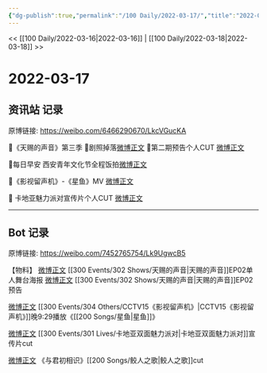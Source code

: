 ```yaml
---
{"dg-publish":true,"permalink":"/100 Daily/2022-03-17/","title":"2022-03-17","created":"2022-11-09T19:10:37.000+08:00","updated":"2023-04-11T14:46:34.000+08:00"}
---
```



<< [[100 Daily/2022-03-16\|2022-03-16]] | [[100 Daily/2022-03-18\|2022-03-18]] >>

# 2022-03-17

## 资讯站 记录

原博链接: https://weibo.com/6466290670/LkcVGucKA

🌟《天赐的声音》第三季
🌱剧照掉落[微博正文](https://m.weibo.cn/6466290670/4748029594963148)
🌱第二期预告个人CUT [微博正文](https://m.weibo.cn/6466290670/4748147916542961)

🌟每日早安
西安青年文化节全程饭拍[微博正文](https://m.weibo.cn/6466290670/4747928889460412)

🌟《影视留声机》-《星鱼》MV [微博正文](https://m.weibo.cn/6466290670/4748132552807015)

🌟 卡地亚魅力派对宣传片个人CUT [微博正文](https://m.weibo.cn/6466290670/4748132598683041)

---
## Bot 记录

原博链接: https://weibo.com/7452765754/Lk9UgwcB5

【物料】
[微博正文](https://weibo.com/detail/4748025962694058) [[300 Events/302 Shows/天赐的声音\|天赐的声音]]EP02单人舞台海报
[微博正文](https://weibo.com/detail/4748124171800527) [[300 Events/302 Shows/天赐的声音\|天赐的声音]]EP02预告

[微博正文](https://weibo.com/detail/4748131147448711) [[300 Events/304 Others/CCTV15《影视留声机》\|CCTV15《影视留声机》]]晚9:29播放《[[200 Songs/星鱼\|星鱼]]》

[微博正文](https://weibo.com/detail/4748132598683041) [[300 Events/301 Lives/卡地亚双面魅力派对\|卡地亚双面魅力派对]]宣传片cut

[微博正文](https://weibo.com/detail/4748137480065810) 《与君初相识》[[200 Songs/鲛人之歌\|鲛人之歌]]cut
